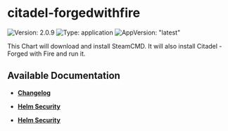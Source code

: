 # citadel-forgedwithfire

![Version: 2.0.9](https://img.shields.io/badge/Version-2.0.9-informational?style=flat-square) ![Type: application](https://img.shields.io/badge/Type-application-informational?style=flat-square) ![AppVersion: "latest"](https://img.shields.io/badge/AppVersion-"latest"-informational?style=flat-square)

This Chart will download and install SteamCMD. It will also install Citadel - Forged with Fire and run it.

## Available Documentation

- [**Changelog**](CHANGELOG)

- [**Helm Security**](container-security)

- [**Helm Security**](helm-security)

